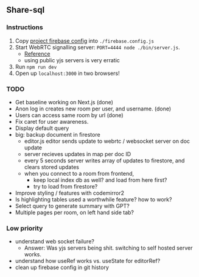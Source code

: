 ## Share-sql

### Instructions
1. Copy [project firebase config](https://console.firebase.google.com/project/share-sql/settings/general/web:N2Y3NTgyMzUtZmNkNi00MzE1LWFhYjUtZjFjNzQ2MDEwMTUy) into `./firebase.config.js`
1. Start WebRTC signalling server: `PORT=4444 node ./bin/server.js`.
    * [Reference](https://github.com/yjs/y-webrtc#signaling)
    * using public yjs servers is very erratic
1. Run `npm run dev`
1. Open up `localhost:3000` in two browsers!

### TODO
* Get baseline working on Next.js (done)
* Anon log in creates new room per user, and username. (done)
* Users can access same room by url (done)
* Fix caret for user awareness.
* Display default query
* big: backup document in firestore 
    * editor.js editor sends update to webrtc / websocket server on doc update
    * server recieves updates in map per doc ID
    * every 5 seconds server writes array of updates to firestore, and clears stored updates
    * when you connect to a room from frontend, 
        * keep local index db as well? and load from here first?
        * try to load from firestore?
* Improve styling / features with codemirror2
* Is highlighting tables used a worthwhile feature? how to work?
* Select query to generate summary with GPT?
* Multiple pages per room, on left hand side tab?

### Low priority
* understand web socket failure?
    * Answer: Was yjs servers being shit. switching to self hosted server works.
* understand how useRef works vs. useState for editorRef?
* clean up firebase config in git history
